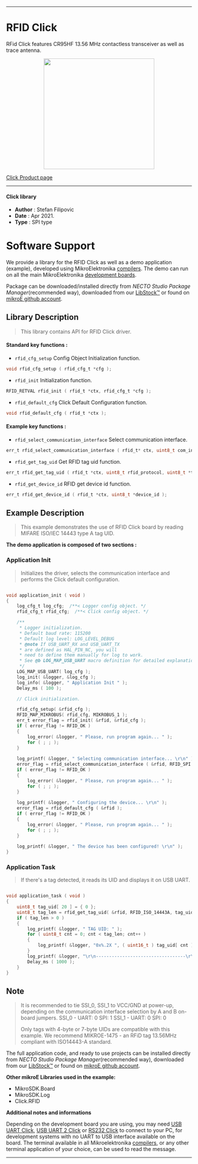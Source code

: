 
---
# RFID Click

RFid Click features CR95HF 13.56 MHz contactless transceiver as well as trace antenna.

<p align="center">
  <img src="https://download.mikroe.com/images/click_for_ide/rfid_click.png" height=300px>
</p>

[Click Product page](https://www.mikroe.com/rfid-click)

---


#### Click library

- **Author**        : Stefan Filipovic
- **Date**          : Apr 2021.
- **Type**          : SPI type


# Software Support

We provide a library for the RFID Click
as well as a demo application (example), developed using MikroElektronika
[compilers](https://www.mikroe.com/necto-studio).
The demo can run on all the main MikroElektronika [development boards](https://www.mikroe.com/development-boards).

Package can be downloaded/installed directly from *NECTO Studio Package Manager*(recommended way), downloaded from our [LibStock&trade;](https://libstock.mikroe.com) or found on [mikroE github account](https://github.com/MikroElektronika/mikrosdk_click_v2/tree/master/clicks).

## Library Description

> This library contains API for RFID Click driver.

#### Standard key functions :

- `rfid_cfg_setup` Config Object Initialization function.
```c
void rfid_cfg_setup ( rfid_cfg_t *cfg );
```

- `rfid_init` Initialization function.
```c
RFID_RETVAL rfid_init ( rfid_t *ctx, rfid_cfg_t *cfg );
```

- `rfid_default_cfg` Click Default Configuration function.
```c
void rfid_default_cfg ( rfid_t *ctx );
```

#### Example key functions :

- `rfid_select_communication_interface` Select communication interface.
```c
err_t rfid_select_communication_interface ( rfid_t* ctx, uint8_t com_interface );
```

- `rfid_get_tag_uid` Get RFID tag uid function.
```c
err_t rfid_get_tag_uid ( rfid_t *ctx, uint8_t rfid_protocol, uint8_t *tag_uid );
```

- `rfid_get_device_id` RFID get device id function.
```c
err_t rfid_get_device_id ( rfid_t *ctx, uint8_t *device_id );
```

## Example Description

> This example demonstrates the use of RFID Click board by reading MIFARE ISO/IEC 14443 type A tag UID.

**The demo application is composed of two sections :**

### Application Init

> Initializes the driver, selects the communication interface and performs the Click default configuration.

```c

void application_init ( void )
{
    log_cfg_t log_cfg;  /**< Logger config object. */
    rfid_cfg_t rfid_cfg;  /**< Click config object. */

    /** 
     * Logger initialization.
     * Default baud rate: 115200
     * Default log level: LOG_LEVEL_DEBUG
     * @note If USB_UART_RX and USB_UART_TX 
     * are defined as HAL_PIN_NC, you will 
     * need to define them manually for log to work. 
     * See @b LOG_MAP_USB_UART macro definition for detailed explanation.
     */
    LOG_MAP_USB_UART( log_cfg );
    log_init( &logger, &log_cfg );
    log_info( &logger, " Application Init " );
    Delay_ms ( 100 );

    // Click initialization.

    rfid_cfg_setup( &rfid_cfg );
    RFID_MAP_MIKROBUS( rfid_cfg, MIKROBUS_1 );
    err_t error_flag = rfid_init( &rfid, &rfid_cfg );
    if ( error_flag != RFID_OK ) 
    {
        log_error( &logger, " Please, run program again... " );
        for ( ; ; );
    }
    
    log_printf( &logger, " Selecting communication interface... \r\n" );
    error_flag = rfid_select_communication_interface ( &rfid, RFID_SPI );
    if ( error_flag != RFID_OK ) 
    {
        log_error( &logger, " Please, run program again... " );
        for ( ; ; );
    }
    
    log_printf( &logger, " Configuring the device... \r\n" );
    error_flag = rfid_default_cfg ( &rfid );
    if ( error_flag != RFID_OK ) 
    {
        log_error( &logger, " Please, run program again... " );
        for ( ; ; );
    }
    
    log_printf( &logger, " The device has been configured! \r\n" );
}

```

### Application Task

> If there's a tag detected, it reads its UID and displays it on USB UART.

```c

void application_task ( void )
{
    uint8_t tag_uid[ 20 ] = { 0 };
    uint8_t tag_len = rfid_get_tag_uid( &rfid, RFID_ISO_14443A, tag_uid );
    if ( tag_len > 0 )
    {
        log_printf( &logger, " TAG UID: " );
        for ( uint8_t cnt = 0; cnt < tag_len; cnt++ )
        {
            log_printf( &logger, "0x%.2X ", ( uint16_t ) tag_uid[ cnt ] );
        }
        log_printf( &logger, "\r\n----------------------------------\r\n" );
        Delay_ms ( 1000 );
    }
}

```

## Note

> It is recommended to tie SSI_0, SSI_1 to VCC/GND at power-up, depending on 
> the communication interface selection by A and B on-board jumpers. 
> SSI_0 - UART: 0 SPI: 1
> SSI_1 - UART: 0 SPI: 0
> 
> Only tags with 4-byte or 7-byte UIDs are compatible with this example.
> We recommend MIKROE-1475 - an RFiD tag 13.56MHz compliant with ISO14443-A standard.

The full application code, and ready to use projects can be installed directly from *NECTO Studio Package Manager*(recommended way), downloaded from our [LibStock&trade;](https://libstock.mikroe.com) or found on [mikroE github account](https://github.com/MikroElektronika/mikrosdk_click_v2/tree/master/clicks).

**Other mikroE Libraries used in the example:**

- MikroSDK.Board
- MikroSDK.Log
- Click.RFID

**Additional notes and informations**

Depending on the development board you are using, you may need
[USB UART Click](http://shop.mikroe.com/usb-uart-click),
[USB UART 2 Click](http://shop.mikroe.com/usb-uart-2-click) or
[RS232 Click](http://shop.mikroe.com/rs232-click) to connect to your PC, for
development systems with no UART to USB interface available on the board. The
terminal available in all Mikroelektronika
[compilers](http://shop.mikroe.com/compilers), or any other terminal application
of your choice, can be used to read the message.

---
